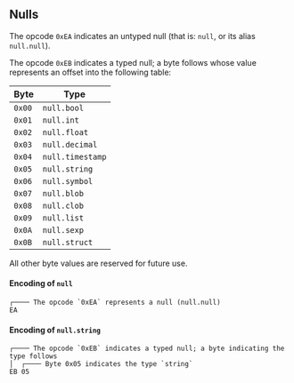 ## Nulls

The opcode `0xEA` indicates an untyped null (that is: `null`, or its alias `null.null`).

The opcode `0xEB` indicates a typed null; a byte follows whose value represents an offset into the following table:


| Byte   | Type             |
|--------|------------------|
| `0x00` | `null.bool`      |
| `0x01` | `null.int`       |
| `0x02` | `null.float`     |
| `0x03` | `null.decimal`   |
| `0x04` | `null.timestamp` |
| `0x05` | `null.string`    |
| `0x06` | `null.symbol`    |
| `0x07` | `null.blob`      |
| `0x08` | `null.clob`      |
| `0x09` | `null.list`      |
| `0x0A` | `null.sexp`      |
| `0x0B` | `null.struct`    |

All other byte values are reserved for future use.

#### Encoding of `null`
```
┌──── The opcode `0xEA` represents a null (null.null)
EA
```

#### Encoding of `null.string`
```
┌──── The opcode `0xEB` indicates a typed null; a byte indicating the type follows
│  ┌──── Byte 0x05 indicates the type `string`
EB 05
```
